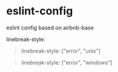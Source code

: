 # eslint-config
eslint config based on airbnb-base

linebreak-style:

> linebreak-style: ["error", "unix"]

> linebreak-style: ["error", "windows"]
